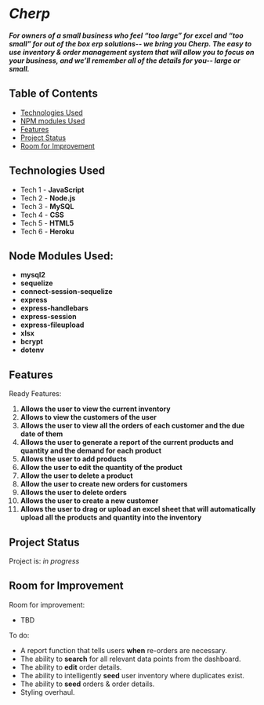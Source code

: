 # _Cherp_
**_For owners of a small business who feel “too large” for excel and “too small” for out of the box erp solutions-- we bring you Cherp. The easy to use inventory & order management system that will allow you to focus on your business, and we’ll remember all of the details for you-- large or small._**


## Table of Contents
* [Technologies Used](#technologies-used)
* [NPM modules Used](#node-modules-used)
* [Features](#features)
* [Project Status](#project-status)
* [Room for Improvement](#room-for-improvement)

## Technologies Used
- Tech 1 - **JavaScript**
- Tech 2 - **Node.js**
- Tech 3 - **MySQL**
- Tech 4 - **CSS**
- Tech 5 - **HTML5**
- Tech 6 - **Heroku**


## Node Modules Used: 
- **mysql2**
- **sequelize**
- **connect-session-sequelize**
- **express**
- **express-handlebars**
- **express-session**
- **express-fileupload**
- **xlsx**
- **bcrypt**
- **dotenv**

## Features
Ready Features:
1. **Allows the user to view the current inventory**
2. **Allows to view the customers of the user**
3. **Allows the user to view all the orders of each customer and the due date of them**
4. **Allows the user to generate a report of the current products and quantity and the demand for each product**
5. **Allows the user to add products**
6. **Allow the user to edit the quantity of the product**
7. **Allow the user to delete a product**
8. **Allow the user to create new orders for customers**
9. **Allows the user to delete orders**
10. **Allows the user to create a new customer**
11. **Allows the user to drag or upload an excel sheet that will automatically upload all the products and quantity into the inventory**


## Project Status
Project is: _in progress_


## Room for Improvement
Room for improvement:
- TBD

To do:
- A report function that tells users **when** re-orders are necessary.
- The ability to **search** for all relevant data points from the dashboard.
- The ability to **edit** order details.
- The ability to intelligently **seed** user inventory where duplicates exist.
- The ability to **seed** orders & order details.
- Styling overhaul.